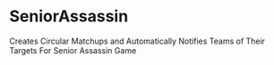 # SeniorAssassin
Creates Circular Matchups and Automatically Notifies Teams of Their Targets For Senior Assassin Game
